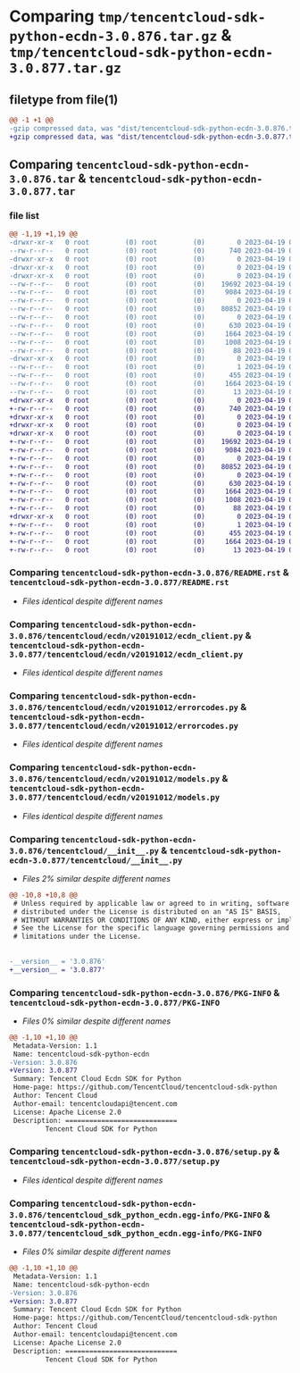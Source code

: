 # Comparing `tmp/tencentcloud-sdk-python-ecdn-3.0.876.tar.gz` & `tmp/tencentcloud-sdk-python-ecdn-3.0.877.tar.gz`

## filetype from file(1)

```diff
@@ -1 +1 @@
-gzip compressed data, was "dist/tencentcloud-sdk-python-ecdn-3.0.876.tar", last modified: Wed Apr 19 00:26:40 2023, max compression
+gzip compressed data, was "dist/tencentcloud-sdk-python-ecdn-3.0.877.tar", last modified: Wed Apr 19 09:15:54 2023, max compression
```

## Comparing `tencentcloud-sdk-python-ecdn-3.0.876.tar` & `tencentcloud-sdk-python-ecdn-3.0.877.tar`

### file list

```diff
@@ -1,19 +1,19 @@
-drwxr-xr-x   0 root         (0) root         (0)        0 2023-04-19 00:26:40.000000 tencentcloud-sdk-python-ecdn-3.0.876/
--rw-r--r--   0 root         (0) root         (0)      740 2023-04-19 00:26:40.000000 tencentcloud-sdk-python-ecdn-3.0.876/README.rst
-drwxr-xr-x   0 root         (0) root         (0)        0 2023-04-19 00:26:40.000000 tencentcloud-sdk-python-ecdn-3.0.876/tencentcloud/
-drwxr-xr-x   0 root         (0) root         (0)        0 2023-04-19 00:26:40.000000 tencentcloud-sdk-python-ecdn-3.0.876/tencentcloud/ecdn/
-drwxr-xr-x   0 root         (0) root         (0)        0 2023-04-19 00:26:40.000000 tencentcloud-sdk-python-ecdn-3.0.876/tencentcloud/ecdn/v20191012/
--rw-r--r--   0 root         (0) root         (0)    19692 2023-04-19 00:26:40.000000 tencentcloud-sdk-python-ecdn-3.0.876/tencentcloud/ecdn/v20191012/ecdn_client.py
--rw-r--r--   0 root         (0) root         (0)     9084 2023-04-19 00:26:40.000000 tencentcloud-sdk-python-ecdn-3.0.876/tencentcloud/ecdn/v20191012/errorcodes.py
--rw-r--r--   0 root         (0) root         (0)        0 2023-04-19 00:26:40.000000 tencentcloud-sdk-python-ecdn-3.0.876/tencentcloud/ecdn/v20191012/__init__.py
--rw-r--r--   0 root         (0) root         (0)    80852 2023-04-19 00:26:40.000000 tencentcloud-sdk-python-ecdn-3.0.876/tencentcloud/ecdn/v20191012/models.py
--rw-r--r--   0 root         (0) root         (0)        0 2023-04-19 00:26:40.000000 tencentcloud-sdk-python-ecdn-3.0.876/tencentcloud/ecdn/__init__.py
--rw-r--r--   0 root         (0) root         (0)      630 2023-04-19 00:26:40.000000 tencentcloud-sdk-python-ecdn-3.0.876/tencentcloud/__init__.py
--rw-r--r--   0 root         (0) root         (0)     1664 2023-04-19 00:26:40.000000 tencentcloud-sdk-python-ecdn-3.0.876/PKG-INFO
--rw-r--r--   0 root         (0) root         (0)     1008 2023-04-19 00:26:40.000000 tencentcloud-sdk-python-ecdn-3.0.876/setup.py
--rw-r--r--   0 root         (0) root         (0)       88 2023-04-19 00:26:40.000000 tencentcloud-sdk-python-ecdn-3.0.876/setup.cfg
-drwxr-xr-x   0 root         (0) root         (0)        0 2023-04-19 00:26:40.000000 tencentcloud-sdk-python-ecdn-3.0.876/tencentcloud_sdk_python_ecdn.egg-info/
--rw-r--r--   0 root         (0) root         (0)        1 2023-04-19 00:26:40.000000 tencentcloud-sdk-python-ecdn-3.0.876/tencentcloud_sdk_python_ecdn.egg-info/dependency_links.txt
--rw-r--r--   0 root         (0) root         (0)      455 2023-04-19 00:26:40.000000 tencentcloud-sdk-python-ecdn-3.0.876/tencentcloud_sdk_python_ecdn.egg-info/SOURCES.txt
--rw-r--r--   0 root         (0) root         (0)     1664 2023-04-19 00:26:40.000000 tencentcloud-sdk-python-ecdn-3.0.876/tencentcloud_sdk_python_ecdn.egg-info/PKG-INFO
--rw-r--r--   0 root         (0) root         (0)       13 2023-04-19 00:26:40.000000 tencentcloud-sdk-python-ecdn-3.0.876/tencentcloud_sdk_python_ecdn.egg-info/top_level.txt
+drwxr-xr-x   0 root         (0) root         (0)        0 2023-04-19 09:15:54.000000 tencentcloud-sdk-python-ecdn-3.0.877/
+-rw-r--r--   0 root         (0) root         (0)      740 2023-04-19 09:15:54.000000 tencentcloud-sdk-python-ecdn-3.0.877/README.rst
+drwxr-xr-x   0 root         (0) root         (0)        0 2023-04-19 09:15:54.000000 tencentcloud-sdk-python-ecdn-3.0.877/tencentcloud/
+drwxr-xr-x   0 root         (0) root         (0)        0 2023-04-19 09:15:54.000000 tencentcloud-sdk-python-ecdn-3.0.877/tencentcloud/ecdn/
+drwxr-xr-x   0 root         (0) root         (0)        0 2023-04-19 09:15:54.000000 tencentcloud-sdk-python-ecdn-3.0.877/tencentcloud/ecdn/v20191012/
+-rw-r--r--   0 root         (0) root         (0)    19692 2023-04-19 09:15:54.000000 tencentcloud-sdk-python-ecdn-3.0.877/tencentcloud/ecdn/v20191012/ecdn_client.py
+-rw-r--r--   0 root         (0) root         (0)     9084 2023-04-19 09:15:54.000000 tencentcloud-sdk-python-ecdn-3.0.877/tencentcloud/ecdn/v20191012/errorcodes.py
+-rw-r--r--   0 root         (0) root         (0)        0 2023-04-19 09:15:54.000000 tencentcloud-sdk-python-ecdn-3.0.877/tencentcloud/ecdn/v20191012/__init__.py
+-rw-r--r--   0 root         (0) root         (0)    80852 2023-04-19 09:15:54.000000 tencentcloud-sdk-python-ecdn-3.0.877/tencentcloud/ecdn/v20191012/models.py
+-rw-r--r--   0 root         (0) root         (0)        0 2023-04-19 09:15:54.000000 tencentcloud-sdk-python-ecdn-3.0.877/tencentcloud/ecdn/__init__.py
+-rw-r--r--   0 root         (0) root         (0)      630 2023-04-19 09:15:54.000000 tencentcloud-sdk-python-ecdn-3.0.877/tencentcloud/__init__.py
+-rw-r--r--   0 root         (0) root         (0)     1664 2023-04-19 09:15:54.000000 tencentcloud-sdk-python-ecdn-3.0.877/PKG-INFO
+-rw-r--r--   0 root         (0) root         (0)     1008 2023-04-19 09:15:54.000000 tencentcloud-sdk-python-ecdn-3.0.877/setup.py
+-rw-r--r--   0 root         (0) root         (0)       88 2023-04-19 09:15:54.000000 tencentcloud-sdk-python-ecdn-3.0.877/setup.cfg
+drwxr-xr-x   0 root         (0) root         (0)        0 2023-04-19 09:15:54.000000 tencentcloud-sdk-python-ecdn-3.0.877/tencentcloud_sdk_python_ecdn.egg-info/
+-rw-r--r--   0 root         (0) root         (0)        1 2023-04-19 09:15:54.000000 tencentcloud-sdk-python-ecdn-3.0.877/tencentcloud_sdk_python_ecdn.egg-info/dependency_links.txt
+-rw-r--r--   0 root         (0) root         (0)      455 2023-04-19 09:15:54.000000 tencentcloud-sdk-python-ecdn-3.0.877/tencentcloud_sdk_python_ecdn.egg-info/SOURCES.txt
+-rw-r--r--   0 root         (0) root         (0)     1664 2023-04-19 09:15:54.000000 tencentcloud-sdk-python-ecdn-3.0.877/tencentcloud_sdk_python_ecdn.egg-info/PKG-INFO
+-rw-r--r--   0 root         (0) root         (0)       13 2023-04-19 09:15:54.000000 tencentcloud-sdk-python-ecdn-3.0.877/tencentcloud_sdk_python_ecdn.egg-info/top_level.txt
```

### Comparing `tencentcloud-sdk-python-ecdn-3.0.876/README.rst` & `tencentcloud-sdk-python-ecdn-3.0.877/README.rst`

 * *Files identical despite different names*

### Comparing `tencentcloud-sdk-python-ecdn-3.0.876/tencentcloud/ecdn/v20191012/ecdn_client.py` & `tencentcloud-sdk-python-ecdn-3.0.877/tencentcloud/ecdn/v20191012/ecdn_client.py`

 * *Files identical despite different names*

### Comparing `tencentcloud-sdk-python-ecdn-3.0.876/tencentcloud/ecdn/v20191012/errorcodes.py` & `tencentcloud-sdk-python-ecdn-3.0.877/tencentcloud/ecdn/v20191012/errorcodes.py`

 * *Files identical despite different names*

### Comparing `tencentcloud-sdk-python-ecdn-3.0.876/tencentcloud/ecdn/v20191012/models.py` & `tencentcloud-sdk-python-ecdn-3.0.877/tencentcloud/ecdn/v20191012/models.py`

 * *Files identical despite different names*

### Comparing `tencentcloud-sdk-python-ecdn-3.0.876/tencentcloud/__init__.py` & `tencentcloud-sdk-python-ecdn-3.0.877/tencentcloud/__init__.py`

 * *Files 2% similar despite different names*

```diff
@@ -10,8 +10,8 @@
 # Unless required by applicable law or agreed to in writing, software
 # distributed under the License is distributed on an "AS IS" BASIS,
 # WITHOUT WARRANTIES OR CONDITIONS OF ANY KIND, either express or implied.
 # See the License for the specific language governing permissions and
 # limitations under the License.
 
 
-__version__ = '3.0.876'
+__version__ = '3.0.877'
```

### Comparing `tencentcloud-sdk-python-ecdn-3.0.876/PKG-INFO` & `tencentcloud-sdk-python-ecdn-3.0.877/PKG-INFO`

 * *Files 0% similar despite different names*

```diff
@@ -1,10 +1,10 @@
 Metadata-Version: 1.1
 Name: tencentcloud-sdk-python-ecdn
-Version: 3.0.876
+Version: 3.0.877
 Summary: Tencent Cloud Ecdn SDK for Python
 Home-page: https://github.com/TencentCloud/tencentcloud-sdk-python
 Author: Tencent Cloud
 Author-email: tencentcloudapi@tencent.com
 License: Apache License 2.0
 Description: ============================
         Tencent Cloud SDK for Python
```

### Comparing `tencentcloud-sdk-python-ecdn-3.0.876/setup.py` & `tencentcloud-sdk-python-ecdn-3.0.877/setup.py`

 * *Files identical despite different names*

### Comparing `tencentcloud-sdk-python-ecdn-3.0.876/tencentcloud_sdk_python_ecdn.egg-info/PKG-INFO` & `tencentcloud-sdk-python-ecdn-3.0.877/tencentcloud_sdk_python_ecdn.egg-info/PKG-INFO`

 * *Files 0% similar despite different names*

```diff
@@ -1,10 +1,10 @@
 Metadata-Version: 1.1
 Name: tencentcloud-sdk-python-ecdn
-Version: 3.0.876
+Version: 3.0.877
 Summary: Tencent Cloud Ecdn SDK for Python
 Home-page: https://github.com/TencentCloud/tencentcloud-sdk-python
 Author: Tencent Cloud
 Author-email: tencentcloudapi@tencent.com
 License: Apache License 2.0
 Description: ============================
         Tencent Cloud SDK for Python
```

